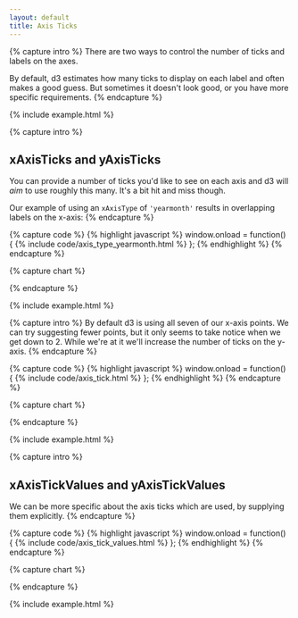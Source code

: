 ```yaml
---
layout: default
title: Axis Ticks
---
```


{% capture intro %}
There are two ways to control the number of ticks and labels on the axes.

By default, d3 estimates how many ticks to display on each label and often makes a good guess. But sometimes it doesn't look good, or you have more specific requirements.
{% endcapture %}

{% include example.html %}


{% capture intro %}
## xAxisTicks and yAxisTicks

You can provide a number of ticks you'd like to see on each axis and d3 will *aim* to use roughly this many. It's a bit hit and miss though.

Our example of using an `xAxisType` of `'yearmonth'` results in overlapping labels on the x-axis:
{% endcapture %}


{% capture code %}
{% highlight javascript %}
window.onload = function() {
{% include code/axis_type_yearmonth.html %}
};
{% endhighlight %}
{% endcapture %}


{% capture chart %}
<div class="pub">
    <div id="chart-axis-type-yearmonth"> </div>
</div>
<script>
loadstack.push(function(win){
    {% include code/axis_type_yearmonth.html %}
});
</script>
{% endcapture %}

{% include example.html %}



{% capture intro %}
By default d3 is using all seven of our x-axis points. We can try suggesting fewer points, but it only seems to take notice when we get down to 2. While we're at it we'll increase the number of ticks on the y-axis.
{% endcapture %}


{% capture code %}
{% highlight javascript %}
window.onload = function() {
{% include code/axis_tick.html %}
};
{% endhighlight %}
{% endcapture %}


{% capture chart %}
<div class="pub">
    <div id="chart-axis-tick"> </div>
</div>
<script>
loadstack.push(function(win){
    {% include code/axis_tick.html %}
});
</script>
{% endcapture %}

{% include example.html %}



{% capture intro %}
## xAxisTickValues and yAxisTickValues
We can be more specific about the axis ticks which are used, by supplying them explicitly.
{% endcapture %}


{% capture code %}
{% highlight javascript %}
window.onload = function() {
{% include code/axis_tick_values.html %}
};
{% endhighlight %}
{% endcapture %}


{% capture chart %}
<div class="pub">
    <div id="chart-axis-tick-values"> </div>
</div>
<script>
loadstack.push(function(win){
    {% include code/axis_tick_values.html %}
});
</script>
{% endcapture %}

{% include example.html %}
